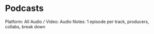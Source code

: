# Podcasts

Platform: All
Audio / Video: Audio
Notes: 1 episode per track, producers, collabs, break down